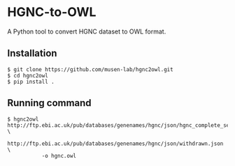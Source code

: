 # HGNC-to-OWL

A Python tool to convert HGNC dataset to OWL format.

## Installation
```
$ git clone https://github.com/musen-lab/hgnc2owl.git
$ cd hgnc2owl
$ pip install .
```

## Running command
```
$ hgnc2owl http://ftp.ebi.ac.uk/pub/databases/genenames/hgnc/json/hgnc_complete_set.json \
           http://ftp.ebi.ac.uk/pub/databases/genenames/hgnc/json/withdrawn.json \
           -o hgnc.owl
```
